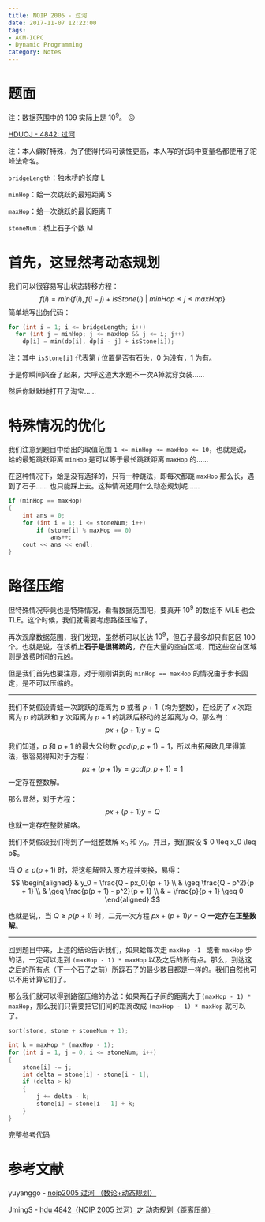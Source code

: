 ```yaml
---
title: NOIP 2005 - 过河
date: 2017-11-07 12:22:00
tags: 
- ACM-ICPC
- Dynamic Programming
category: Notes
---
```


# 题面

注：数据范围中的 109 实际上是 $10^9$。 :confounded:

[HDUOJ - 4842: 过河](http://acm.hdu.edu.cn/showproblem.php?pid=4842)



注：本人癖好特殊，为了使得代码可读性更高，本人写的代码中变量名都使用了驼峰法命名。

`bridgeLength`：独木桥的长度 L

`minHop`：蛤一次跳跃的最短距离 S

`maxHop`：蛤一次跳跃的最长距离 T

`stoneNum`：桥上石子个数 M



# 首先，这显然考动态规划

我们可以很容易写出状态转移方程：
$$
f(i) = min\{f(i), f(i - j) + isStone(i) \ | \  minHop \leq j \leq maxHop\}
$$
简单地写出伪代码：

```cpp
for (int i = 1; i <= bridgeLength; i++)
  for (int j = minHop; j <= maxHop && j <= i; j++)
    dp[i] = min(dp[i], dp[i - j] + isStone[i]);
```

注：其中 `isStone[i]` 代表第 $i$ 位置是否有石头，0 为没有，1 为有。



于是你瞬间兴奋了起来，大呼这道大水题不一次A掉就穿女装……

然后你默默地打开了淘宝……



# 特殊情况的优化

 我们注意到题目中给出的取值范围 `1 <= minHop <= maxHop <= 10`，也就是说，蛤的最短跳跃距离 `minHop` 是可以等于最长跳跃距离 `maxHop` 的……

在这种情况下，蛤是没有选择的，只有一种跳法，即每次都跳 `maxHop` 那么长，遇到了石子…… 也只能踩上去。这种情况还用什么动态规划呢……

```cpp
if (minHop == maxHop)
{
    int ans = 0;
    for (int i = 1; i <= stoneNum; i++)
        if (stone[i] % maxHop == 0)
            ans++;
    cout << ans << endl;
}
```



# 路径压缩

但特殊情况毕竟也是特殊情况，看看数据范围吧，要真开 $10^9$ 的数组不 MLE 也会 TLE。这个时候，我们就需要考虑路径压缩了。

再次观摩数据范围，我们发现，虽然桥可以长达 $10^9$，但石子最多却只有区区 $100$ 个。也就是说，在该桥上**石子是很稀疏的**，存在大量的空白区域，而这些空白区域则是浪费时间的元凶。

但是我们首先也要注意，对于刚刚讲到的 `minHop == maxHop` 的情况由于步长固定，是不可以压缩的。

---

我们不妨假设青蛙一次跳跃的距离为 $p$ 或者 $p + 1$（均为整数），在经历了 $x$ 次距离为 $p$ 的跳跃和 $y$ 次距离为 $p + 1$ 的跳跃后移动的总距离为 $Q$。那么有：
$$
px + (p + 1)y = Q
$$


我们知道，$p$ 和 $p + 1$ 的最大公约数 $gcd (p, p + 1) = 1$，所以由拓展欧几里得算法，很容易得知对于方程：
$$
px + (p + 1)y = gcd(p, p + 1) = 1
$$
一定存在整数解。

那么显然，对于方程：
$$
px + (p + 1)y = Q
$$
也就一定存在整数解咯。



我们不妨假设我们得到了一组整数解 $x_0$ 和 $y_0$。并且，我们假设 $ 0 \leq x_0 \leq p$。

当 $Q \geq p(p + 1)$ 时，将这组解带入原方程并变换，易得：
$$
\begin{aligned}
& y_0 = \frac{Q - px_0}{p + 1} \\
& \geq \frac{Q - p^2}{p + 1} \\
& \geq \frac{p(p + 1) - p^2}{p + 1} \\
& = \frac{p}{p + 1} \geq 0
\end{aligned}
$$

也就是说,，当 $Q \geq p(p + 1)$ 时，二元一次方程 $px + (p + 1)y = Q$ **一定存在正整数解**。

---

回到题目中来，上述的结论告诉我们，如果蛤每次走 `maxHop -1 ` 或者 `maxHop` 步的话，一定可以走到 `(maxHop - 1) * maxHop` 以及之后的所有点。那么，到达这之后的所有点（下一个石子之前）所踩石子的最少数目都是一样的。我们自然也可以不用计算它们了。

那么我们就可以得到路径压缩的办法：如果两石子间的距离大于`(maxHop - 1) * maxHop`，那么我们只需要把它们间的距离改成 `(maxHop - 1) * maxHop` 就可以了。

```cpp
sort(stone, stone + stoneNum + 1);

int k = maxHop * (maxHop - 1);
for (int i = 1, j = 0; i <= stoneNum; i++)
{
    stone[i] -= j;
    int delta = stone[i] - stone[i - 1];
    if (delta > k)
    {
        j += delta - k;
        stone[i] = stone[i - 1] + k;
    }
}
```



[完整参考代码](https://github.com/codgician/ACM/blob/master/HDUOJ/4842/dp.cpp)



# 参考文献

yuyanggo - [noip2005 过河 （数论+动态规划）](http://blog.csdn.net/yuyanggo/article/details/48341259)

JmingS - [hdu 4842（NOIP 2005 过河）之 动态规划（距离压缩）](http://www.cnblogs.com/shijianming/p/5149559.html)